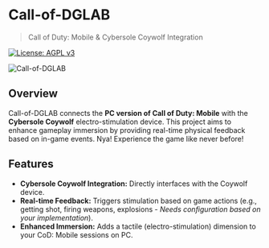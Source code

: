 # Call-of-DGLAB 
> Call of Duty: Mobile & Cybersole Coywolf Integration

[![License: AGPL v3](https://img.shields.io/badge/License-AGPL_v3-blue.svg)](https://www.gnu.org/licenses/agpl-3.0)

![Call-of-DGLAB](https://socialify.git.ci/wellcoming/Call-of-DGLAB/image?custom_description=Call+of+DGLAB&description=1&forks=1&issues=1&logo=https%3A%2F%2Fgithub.com%2Fwellcoming%2FCall-of-DGLAB%2Fblob%2Fmaster%2Fresource%2Flogo.svg&name=1&owner=1&pattern=Solid&pulls=1&stargazers=1&theme=Auto)
## Overview
Call-of-DGLAB connects the **PC version of Call of Duty: Mobile** with the **Cybersole Coywolf** electro-stimulation device. This project aims to enhance gameplay immersion by providing real-time physical feedback based on in-game events. Nya! Experience the game like never before!
## Features
*   **Cybersole Coywolf Integration:** Directly interfaces with the Coywolf device.
*   **Real-time Feedback:** Triggers stimulation based on game actions (e.g., getting shot, firing weapons, explosions - *Needs configuration based on your implementation*).
*   **Enhanced Immersion:** Adds a tactile (electro-stimulation) dimension to your CoD: Mobile sessions on PC.

